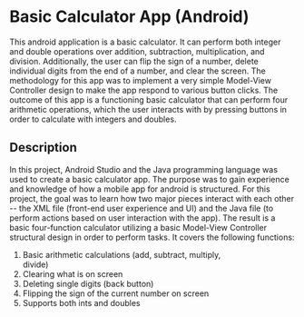 
# Basic Calculator App (Android)
This android application is a basic calculator. It can perform both integer and double operations over addition, subtraction, multiplication, and division. Additionally, the user can flip the sign of a number, delete individual digits from the end of a number, and clear the screen. The methodology for this app was to implement a very simple Model-View Controller design to make the app respond to various button clicks. The outcome of this app is a functioning basic calculator that can perform four arithmetic operations, which the user interacts with by pressing buttons in order to calculate with integers and doubles.

## Description
In this project, Android Studio and the Java programming language was used to create a basic calculator app. The purpose was to gain experience and knowledge of how a mobile app for android is structured. For this project, the goal was to learn how two major pieces interact with each other -- the XML file (front-end user experience and UI) and the Java file (to perform actions based on user interaction with the app). The result is a basic four-function calculator utilizing a basic Model-View Controller structural design in order to perform tasks. It covers the following functions: 
1)  Basic  arithmetic  calculations  (add,  subtract,  multiply,  
divide)  
2)  Clearing  what  is  on  screen  
3)  Deleting  single  digits  (back  button)  
4)  Flipping  the  sign  of  the  current  number  on  screen  
5)  Supports  both  ints  and  doubles
